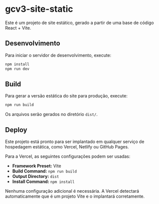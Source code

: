 # gcv3-site-static

Este é um projeto de site estático, gerado a partir de uma base de código React + Vite.

## Desenvolvimento

Para iniciar o servidor de desenvolvimento, execute:

```bash
npm install
npm run dev
```

## Build

Para gerar a versão estática do site para produção, execute:

```bash
npm run build
```

Os arquivos serão gerados no diretório `dist/`.

## Deploy

Este projeto está pronto para ser implantado em qualquer serviço de hospedagem estática, como Vercel, Netlify ou GitHub Pages.

Para a Vercel, as seguintes configurações podem ser usadas:

- **Framework Preset:** Vite
- **Build Command:** `npm run build`
- **Output Directory:** `dist`
- **Install Command:** `npm install`

Nenhuma configuração adicional é necessária. A Vercel detectará automaticamente que é um projeto Vite e o implantará corretamente. 